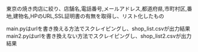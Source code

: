 東京の焼き肉店に絞り、店舗名,電話番号,メールアドレス,都道府県,市町村区,番地,建物名,HPのURL,SSL証明書の有無を取得し、リスト化したもの


main.pyはurlを書き換える方法でスクレイピングし、shop_list.csvが出力結果
main2.pyはurlを書き換えない方法でスクレイピングし、shop_list2.csvが出力結果
